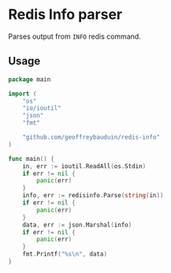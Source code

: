 # Redis Info parser

Parses output from `INFO` redis command.

## Usage

```go
package main

import (
    "os"
    "io/ioutil"
    "json"
    "fmt"

    "github.com/geoffreybauduin/redis-info"
)

func main() {
    in, err := ioutil.ReadAll(os.Stdin)
    if err != nil {
        panic(err)
    }
    info, err := redisinfo.Parse(string(in))
    if err != nil {
        panic(err)
    }
    data, err := json.Marshal(info)
    if err != nil {
        panic(err)
    }
    fmt.Printf("%s\n", data)
}
```
